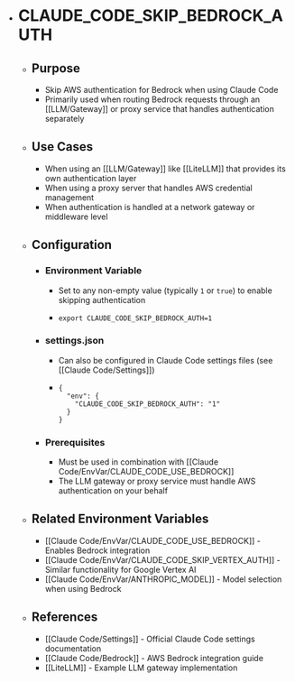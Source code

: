 - # CLAUDE_CODE_SKIP_BEDROCK_AUTH
	- ## Purpose
		- Skip AWS authentication for Bedrock when using Claude Code
		- Primarily used when routing Bedrock requests through an [[LLM/Gateway]] or proxy service that handles authentication separately
	- ## Use Cases
		- When using an [[LLM/Gateway]] like [[LiteLLM]] that provides its own authentication layer
		- When using a proxy server that handles AWS credential management
		- When authentication is handled at a network gateway or middleware level
	- ## Configuration
		- ### Environment Variable
			- Set to any non-empty value (typically `1` or `true`) to enable skipping authentication
			- ~~~
			  export CLAUDE_CODE_SKIP_BEDROCK_AUTH=1
			  ~~~
		- ### settings.json
			- Can also be configured in Claude Code settings files (see [[Claude Code/Settings]])
			- ~~~
			  {
			    "env": {
			      "CLAUDE_CODE_SKIP_BEDROCK_AUTH": "1"
			    }
			  }
			  ~~~
		- ### Prerequisites
			- Must be used in combination with [[Claude Code/EnvVar/CLAUDE_CODE_USE_BEDROCK]]
			- The LLM gateway or proxy service must handle AWS authentication on your behalf
	- ## Related Environment Variables
		- [[Claude Code/EnvVar/CLAUDE_CODE_USE_BEDROCK]] - Enables Bedrock integration
		- [[Claude Code/EnvVar/CLAUDE_CODE_SKIP_VERTEX_AUTH]] - Similar functionality for Google Vertex AI
		- [[Claude Code/EnvVar/ANTHROPIC_MODEL]] - Model selection when using Bedrock
	- ## References
		- [[Claude Code/Settings]] - Official Claude Code settings documentation
		- [[Claude Code/Bedrock]] - AWS Bedrock integration guide
		- [[LiteLLM]] - Example LLM gateway implementation

